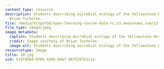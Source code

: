 ```yaml
---
content_type: resource
description: Students describing microbial ecology of the Yellowstone Hot Springs.
  Brian Tucholke.
file: /media/https%3A/open-learning-course-data-rc.s3.amazonaws.com/12-753-geodynamics-seminar-spring-2001/57ef860d9f6b5566bdef96752d7b1c1a_10.jpg
file_type: image/jpeg
image_metadata:
  caption: Students describing microbial ecology of the Yellowstone Hot Springs.
  credit: Image courtesy of Brian Tucholke.
  image-alt: Students describing microbial ecology of the Yellowstone Hot Springs.
resourcetype: Image
title: 10.jpg
uid: 57ef860d-9f6b-5566-bdef-96752d7b1c1a
---
```

